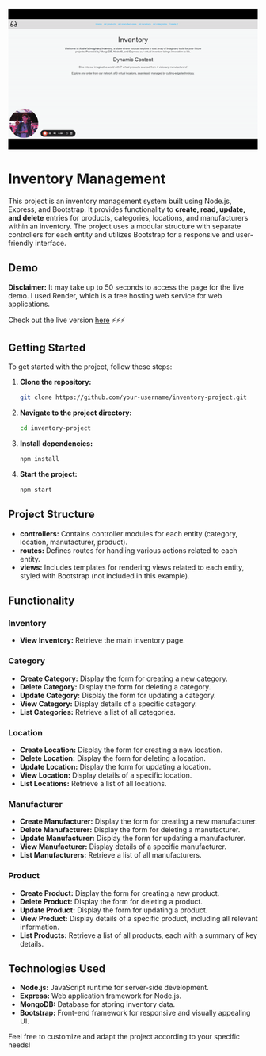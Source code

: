 ![Demo](public/images/inventory_readme.gif)

# Inventory Management

This project is an inventory management system built using Node.js, Express, and Bootstrap. It provides functionality to **create, read, update, and delete** entries for products, categories, locations, and manufacturers within an inventory. The project uses a modular structure with separate controllers for each entity and utilizes Bootstrap for a responsive and user-friendly interface.

## Demo
**Disclaimer:** It may take up to 50 seconds to access the page for the live demo. I used Render, which is a free hosting web service for web applications.

Check out the live version [here](https://andrei-inventory.onrender.com/store) ⚡⚡⚡

## Getting Started

To get started with the project, follow these steps:

1. **Clone the repository:**

   ```bash
   git clone https://github.com/your-username/inventory-project.git
   ```
   
2. **Navigate to the project directory:**

    ```bash
    cd inventory-project
    ```

3. **Install dependencies:**

    ```bash
    npm install
    ```
    
4. **Start the project:**

    ```bash
    npm start
    ```

## Project Structure

- **controllers:** Contains controller modules for each entity (category, location, manufacturer, product).
- **routes:** Defines routes for handling various actions related to each entity.
- **views:** Includes templates for rendering views related to each entity, styled with Bootstrap (not included in this example).

## Functionality

### Inventory

- **View Inventory:** Retrieve the main inventory page.

### Category

- **Create Category:** Display the form for creating a new category.
- **Delete Category:** Display the form for deleting a category.
- **Update Category:** Display the form for updating a category.
- **View Category:** Display details of a specific category.
- **List Categories:** Retrieve a list of all categories.

### Location

- **Create Location:** Display the form for creating a new location.
- **Delete Location:** Display the form for deleting a location.
- **Update Location:** Display the form for updating a location.
- **View Location:** Display details of a specific location.
- **List Locations:** Retrieve a list of all locations.

### Manufacturer

- **Create Manufacturer:** Display the form for creating a new manufacturer.
- **Delete Manufacturer:** Display the form for deleting a manufacturer.
- **Update Manufacturer:** Display the form for updating a manufacturer.
- **View Manufacturer:** Display details of a specific manufacturer.
- **List Manufacturers:** Retrieve a list of all manufacturers.

### Product

- **Create Product:** Display the form for creating a new product.
- **Delete Product:** Display the form for deleting a product.
- **Update Product:** Display the form for updating a product.
- **View Product:** Display details of a specific product, including all relevant information.
- **List Products:** Retrieve a list of all products, each with a summary of key details.

## Technologies Used

- **Node.js:** JavaScript runtime for server-side development.
- **Express:** Web application framework for Node.js.
- **MongoDB:** Database for storing inventory data.
- **Bootstrap:** Front-end framework for responsive and visually appealing UI.

Feel free to customize and adapt the project according to your specific needs!
